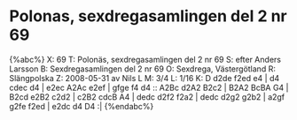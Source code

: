 # Polonas, sexdregasamlingen del 2 nr 69

{%abc%}
X: 69
T: Polonäs, sexdregasamlingen del 2 nr 69
S: efter Anders Larsson
B: Sexdregasamlingen del 2 nr 69
O: Sexdrega, Västergötland
R: Slängpolska
Z: 2008-05-31 av Nils L
M: 3/4
L: 1/16
K: D
d2de f2ed e4   | d4   cdec d4   | e2ec A2Ac e2ef | gfge f4 d4   ::
A2Bc d2A2 B2c2 | B2A2 BcBA G4   | B2cd e2B2 c2d2 | c2B2 cdcB A4  |
dedc d2f2 f2a2 | dedc d2g2 g2b2 | a2gf g2fe f2ed | e2dc d4 D4   :|
{%endabc%}

